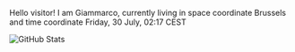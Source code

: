 Hello visitor! I am Giammarco, currently living in space coordinate Brussels and time coordinate Friday, 30 July, 02:17 CEST

![GitHub Stats](https://github-readme-stats.vercel.app/api?username=grcasanova)
